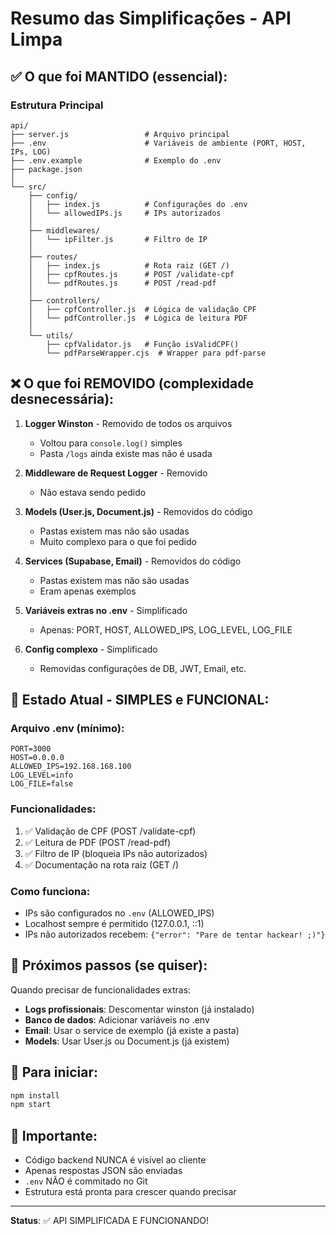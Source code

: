 # Resumo das Simplificações - API Limpa

## ✅ O que foi MANTIDO (essencial):

### Estrutura Principal
```
api/
├── server.js                 # Arquivo principal
├── .env                      # Variáveis de ambiente (PORT, HOST, IPs, LOG)
├── .env.example              # Exemplo do .env
├── package.json              
│
└── src/
    ├── config/               
    │   ├── index.js          # Configurações do .env
    │   └── allowedIPs.js     # IPs autorizados
    │
    ├── middlewares/          
    │   └── ipFilter.js       # Filtro de IP
    │
    ├── routes/               
    │   ├── index.js          # Rota raiz (GET /)
    │   ├── cpfRoutes.js      # POST /validate-cpf
    │   └── pdfRoutes.js      # POST /read-pdf
    │
    ├── controllers/          
    │   ├── cpfController.js  # Lógica de validação CPF
    │   └── pdfController.js  # Lógica de leitura PDF
    │
    └── utils/                
        ├── cpfValidator.js   # Função isValidCPF()
        └── pdfParseWrapper.cjs  # Wrapper para pdf-parse
```

## ❌ O que foi REMOVIDO (complexidade desnecessária):

1. **Logger Winston** - Removido de todos os arquivos
   - Voltou para `console.log()` simples
   - Pasta `/logs` ainda existe mas não é usada

2. **Middleware de Request Logger** - Removido
   - Não estava sendo pedido

3. **Models (User.js, Document.js)** - Removidos do código
   - Pastas existem mas não são usadas
   - Muito complexo para o que foi pedido

4. **Services (Supabase, Email)** - Removidos do código
   - Pastas existem mas não são usadas
   - Eram apenas exemplos

5. **Variáveis extras no .env** - Simplificado
   - Apenas: PORT, HOST, ALLOWED_IPS, LOG_LEVEL, LOG_FILE

6. **Config complexo** - Simplificado
   - Removidas configurações de DB, JWT, Email, etc.

## 🎯 Estado Atual - SIMPLES e FUNCIONAL:

### Arquivo .env (mínimo):
```env
PORT=3000
HOST=0.0.0.0
ALLOWED_IPS=192.168.168.100
LOG_LEVEL=info
LOG_FILE=false
```

### Funcionalidades:
1. ✅ Validação de CPF (POST /validate-cpf)
2. ✅ Leitura de PDF (POST /read-pdf)
3. ✅ Filtro de IP (bloqueia IPs não autorizados)
4. ✅ Documentação na rota raiz (GET /)

### Como funciona:
- IPs são configurados no `.env` (ALLOWED_IPS)
- Localhost sempre é permitido (127.0.0.1, ::1)
- IPs não autorizados recebem: `{"error": "Pare de tentar hackear! ;)"}`

## 📝 Próximos passos (se quiser):

Quando precisar de funcionalidades extras:
- **Logs profissionais**: Descomentar winston (já instalado)
- **Banco de dados**: Adicionar variáveis no .env
- **Email**: Usar o service de exemplo (já existe a pasta)
- **Models**: Usar User.js ou Document.js (já existem)

## 🚀 Para iniciar:
```bash
npm install
npm start
```

## 📌 Importante:
- Código backend NUNCA é visível ao cliente
- Apenas respostas JSON são enviadas
- `.env` NÃO é commitado no Git
- Estrutura está pronta para crescer quando precisar

---

**Status**: ✅ API SIMPLIFICADA E FUNCIONANDO!
